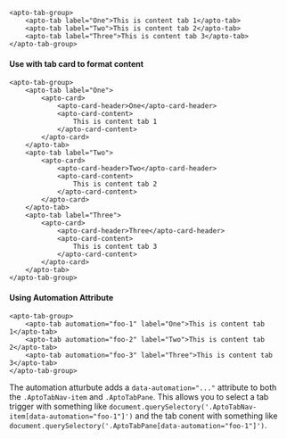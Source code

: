 ```
<apto-tab-group>
    <apto-tab label="One">This is content tab 1</apto-tab>
    <apto-tab label="Two">This is content tab 2</apto-tab>
    <apto-tab label="Three">This is content tab 3</apto-tab>
</apto-tab-group>
```

#### Use with tab card to format content
```
<apto-tab-group>
    <apto-tab label="One">
        <apto-card>
            <apto-card-header>One</apto-card-header>
            <apto-card-content>
                This is content tab 1
            </apto-card-content>
        </apto-card>
    </apto-tab>
    <apto-tab label="Two">
        <apto-card>
            <apto-card-header>Two</apto-card-header>
            <apto-card-content>
                This is content tab 2
            </apto-card-content>
        </apto-card>
    </apto-tab>
    <apto-tab label="Three">
        <apto-card>
            <apto-card-header>Three</apto-card-header>
            <apto-card-content>
                This is content tab 3
            </apto-card-content>
        </apto-card>
    </apto-tab>
</apto-tab-group>
```

#### Using Automation Attribute
```
<apto-tab-group>
    <apto-tab automation="foo-1" label="One">This is content tab 1</apto-tab>
    <apto-tab automation="foo-2" label="Two">This is content tab 2</apto-tab>
    <apto-tab automation="foo-3" label="Three">This is content tab 3</apto-tab>
</apto-tab-group>
```
The automation atturbute adds a `data-automation="..."` attribute to both the `.AptoTabNav-item` and `.AptoTabPane`.
This allows you to select a tab trigger with something like `document.querySelectory('.AptoTabNav-item[data-automation="foo-1"]')` and the tab conent with something like `document.querySelectory('.AptoTabPane[data-automation="foo-1"]')`.
